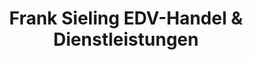 ---
title: "Frank Sieling EDV-Handel & Dienstleistungen"
url: /luedenscheid/frank-sieling-edv-handel-und-dienstleistungen/
shop: Computer
---